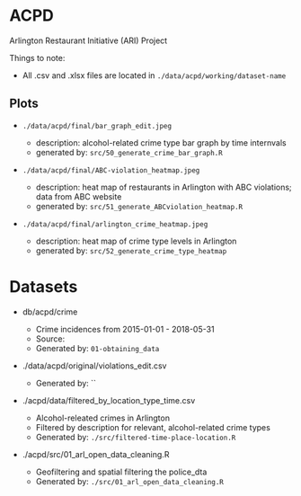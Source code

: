 # ACPD

Arlington Restaurant Initiative (ARI) Project

Things to note:
- All .csv and .xlsx files are located in `./data/acpd/working/dataset-name`


## Plots

- `./data/acpd/final/bar_graph_edit.jpeg`
  - description: alcohol-related crime type bar graph by time internvals 
  - generated by: `src/50_generate_crime_bar_graph.R`
  

- `./data/acpd/final/ABC-violation_heatmap.jpeg`
  - description: heat map of restaurants in Arlington with ABC violations; data from ABC website
  - generated by: `src/51_generate_ABCviolation_heatmap.R`
  

- `./data/acpd/final/arlington_crime_heatmap.jpeg`
  - description: heat map of crime type levels in Arlington
  - generated by: `src/52_generate_crime_type_heatmap`
  
# Datasets

- db/acpd/crime
  - Crime incidences from 2015-01-01 - 2018-05-31
  - Source: 
  - Generated by: `01-obtaining_data`

- ./data/acpd/original/violations_edit.csv
  - Generated by: ``
  
- ./acpd/data/filtered_by_location_type_time.csv
  - Alcohol-releated crimes in Arlington
  - Filtered by description for relevant, alcohol-related crime types
  - Generated by: `./src/filtered-time-place-location.R`
  
- ./acpd/src/01_arl_open_data_cleaning.R
  - Geofiltering and spatial filtering the police_dta
  - Generated by: `./src/01_arl_open_data_cleaning.R`
